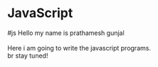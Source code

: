 # JavaScript

#js
Hello my name is prathamesh gunjal
<br>
<br>
Here i am going to write the javascript programs.
<br>
br
stay tuned!
<br> 


